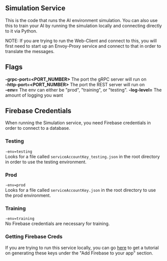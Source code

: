 ## Simulation Service

This is the code that runs the AI environment simulation. You can also use this to train your AI by running the simulation locally and connecting directly to it via Python.

NOTE: If you are trying to run the Web-Client and connect to this, you will first need to start up an Envoy-Proxy service and connect to that in order to translate the messages.

## Flags

**-grpc-port=<PORT_NUMBER>** The port the gRPC server will run on  
**-http-port=<PORT_NUMBER>** The port the REST server will run on  
**-env=<ENVIRONMENT>** The env can either be "prod", "training", or "testing".
**-log-level=<LEVEL>** The amount of logging you want

## Firebase Credentials

When running the Simulation service, you need Firebase credentials in order to connect to a database.

### Testing

`-env=testing`  
Looks for a file called `serviceAccountKey_testing.json` in the root directory in order to use the testing environment.

### Prod

`-env=prod`  
Looks for a file called `serviceAccountKey.json` in the root directory to use the prod environment.

### Training

`-env=training`  
No Firebase credentials are necessary for training.

### Getting Firebase Creds

If you are trying to run this service locally, you can go [here](https://firebase.google.com/docs/admin/setup) to get a tutorial on generating these keys under the "Add Firebase to your app" section.
